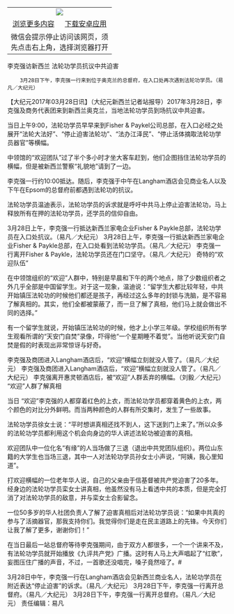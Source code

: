 

<table>
  <tr>
    <td align="center" colspan="2">
      <a href="https://github.com/ogate/ogate/blob/master/README.md"><img src="https://cloud.githubusercontent.com/assets/11880933/13434984/f430fae2-e012-11e5-814f-c2df1e82b247.jpg"/></a>
    </td>
  </tr>
  <tr>
    <td align="center">
      <a href="https://s3.ap-south-1.amazonaws.com/ogatem/oGate.htm?from=oNote">浏览更多内容</a>
    </td>
    <td align="center">
      <a href="https://raw.githubusercontent.com/ogate/up/master/ogate.apk">下载安卓应用</a>
    </td>
  </tr>
  <tr>
    <td align="center" colspan="2">
      微信会提示停止访问该网页，须<br/>
      先点击右上角，选择浏览器打开
    </td>
  </tr>
</table>    



李克强访新西兰 法轮功学员抗议中共迫害






        3月28日下午，李克强一行来到位于奥克兰的总督府，在入口处再次遇到法轮功学员。（易凡／大纪元）




【大纪元2017年03月28日讯】（大纪元新西兰记者站报导）2017年3月28日，李克强及商务代表团来到新西兰奥克兰，当地法轮功学员到场抗议中共迫害。


当日上午9:00，法轮功学员早早来到Fisher &amp; Paykel公司总部，在入口必经之处展开“法轮大法好”、“停止迫害法轮功”、“法办江泽民”、“停止活体摘取法轮功学员器官”等横幅。


中领馆的“欢迎团队”过了半个多小时才坐大客车赶到，他们企图挡住法轮功学员的横幅，但是被新西兰警察“礼貌地”请到了一边。


李克强一行约10:00抵达。随后，李克强于中午在Langham酒店会见商业名人以及下午在Epsom的总督府前都遇到法轮功的抗议。


法轮功学员温迪表示，法轮功学员的诉求就是呼吁中共马上停止迫害法轮功，马上释放所有在押的法轮功学员，还学员的信仰自由。


3月28日上午，李克强一行抵达新西兰家电企业Fisher &amp; Paykle总部，法轮功学员在入口处抗议。（易凡／大纪元）
3月28日上午，李克强一行抵达新西兰家电企业Fisher &amp; Paykle总部，在入口处看到法轮功学员。（易凡／大纪元）
李克强一行离开Fisher &amp; Paykle，法轮功学员还在门口坚守。（易凡／大纪元）
奇特的“欢迎队伍”


在中领馆组织的“欢迎”人群中，特别是早晨和下午的两个地点，除了少数组织者之外几乎全部是中国留学生。对于这一现象，温迪说：“留学生大都比较年轻，中共开始镇压法轮功的时候他们都还是孩子，再经过这么多年的封锁与洗脑，是不容易了解真相的。其实，他们全都被蒙蔽了，而一旦了解了真相，他们马上就会做出不同的选择。”


有一个留学生就说，开始镇压法轮功的时候，他才上小学三年级。学校组织所有学生观看所谓的“天安门自焚”录像，吓得他“一个星期睡不着觉”。当他听说天安门自焚是假的时表现出非常惊讶与好奇。


李克强及商团进入Langham酒店后，“欢迎”横幅立刻就没人管了。（易凡／大纪元）
李克强及商团进入Langham酒店后，“欢迎”横幅立刻就没人管了。（易凡／大纪元）
李克强离开惠灵顿酒店后，被“欢迎”人群丢弃的横幅。（刘毅／大纪元）
“欢迎”人群了解真相


当日 “欢迎”李克强的人都穿着红色的上衣，而法轮功学员都穿着黄色的上衣，两个颜色的对比分外鲜明。而当两种颜色的人群有所交集时，发生了一些故事。


法轮功学员徐女士说：“平时想讲真相还找不到人，这下送到门上来了。”所以众多的法轮功学员都利用这个机会向身边的华人讲述法轮功被迫害的真相。


欢迎团队中一位化名“有缘”的人当场做了三退（退出中共党团队组织）。两位山东籍的大学生也当场三退，其中一人对法轮功学员孙女士小声说，“阿姨，我心里知道”。


打欢迎横幅的一位老年华人说，自己的父亲由于信基督被共产党迫害了20多年。经身边的法轮功学员栾女士讲真相，他虽然没有马上看透中共的本质，但是完全打消了对法轮功学员的敌意，并与栾女士合影留念。


一位50多岁的华人社团负责人了解了迫害真相后对法轮功学员说：“如果中共真的参与了活摘器官，那我支持你们。我觉得你们是走在民主道路上的先锋。今天你们让我了解了更多，谢谢你们！”


在当日最后一站总督府等待李克强期间，由于双方人都很多，一个一个讲来不及，有法轮功学员就开始播放《九评共产党》广播。这时有人马上大声唱起了“红歌”，妄图压住广播的声音，不过，一首歌还没唱完，嗓子竟然哑了。#


3月28日中午，李克强一行在Langham酒店会见新西兰商业名人，法轮功学员在附近表达“停止迫害”的诉求。（易凡／大纪元）
3月28日下午，李克强一行离开总督府。（易凡／大纪元）
3月28日下午，李克强一行离开总督府。（易凡／大纪元）
责任编辑：易凡



